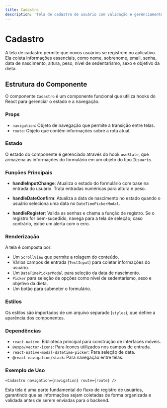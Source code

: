 ```yaml
---
title: Cadastro
description: 'Tela de cadastro de usuário com validação e gerenciamento de estado.'
---
```


# Cadastro

A tela de cadastro permite que novos usuários se registrem no aplicativo. Ela coleta informações essenciais, como nome, sobrenome, email, senha, data de nascimento, altura, peso, nível de sedentarismo, sexo e objetivo da dieta.

## Estrutura do Componente

O componente `Cadastro` é um componente funcional que utiliza hooks do React para gerenciar o estado e a navegação.

### Props

- `navigation`: Objeto de navegação que permite a transição entre telas.
- `route`: Objeto que contém informações sobre a rota atual.

### Estado

O estado do componente é gerenciado através do hook `useState`, que armazena as informações do formulário em um objeto do tipo `IUsuario`.

### Funções Principais

- **handleInputChange**: Atualiza o estado do formulário com base na entrada do usuário. Trata entradas numéricas para altura e peso.
  
- **handleDateConfirm**: Atualiza a data de nascimento no estado quando o usuário seleciona uma data no `DateTimePickerModal`.

- **handleRegister**: Valida as senhas e chama a função de registro. Se o registro for bem-sucedido, navega para a tela de seleção; caso contrário, exibe um alerta com o erro.

### Renderização

A tela é composta por:

- Um `ScrollView` que permite a rolagem do conteúdo.
- Vários campos de entrada (`TextInput`) para coletar informações do usuário.
- Um `DateTimePickerModal` para seleção da data de nascimento.
- `Picker` para seleção de opções como nível de sedentarismo, sexo e objetivo da dieta.
- Um botão para submeter o formulário.

### Estilos

Os estilos são importados de um arquivo separado (`styles`), que define a aparência dos componentes.

### Dependências

- `react-native`: Biblioteca principal para construção de interfaces móveis.
- `@expo/vector-icons`: Para ícones utilizados nos campos de entrada.
- `react-native-modal-datetime-picker`: Para seleção de data.
- `@react-navigation/stack`: Para navegação entre telas.

### Exemplo de Uso

```tsx
<Cadastro navigation={navigation} route={route} />
```

Esta tela é uma parte fundamental do fluxo de registro de usuários, garantindo que as informações sejam coletadas de forma organizada e validada antes de serem enviadas para o backend.